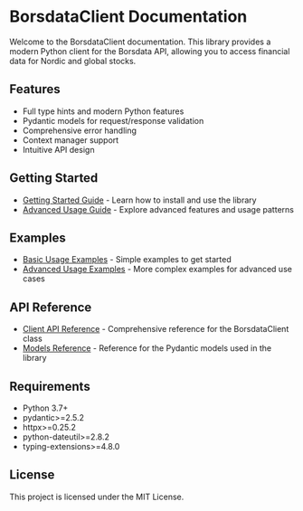 # BorsdataClient Documentation

Welcome to the BorsdataClient documentation. This library provides a modern Python client for the Borsdata API, allowing you to access financial data for Nordic and global stocks.

## Features

- Full type hints and modern Python features
- Pydantic models for request/response validation
- Comprehensive error handling
- Context manager support
- Intuitive API design

## Getting Started

- [Getting Started Guide](guides/getting_started.md) - Learn how to install and use the library
- [Advanced Usage Guide](guides/advanced_usage.md) - Explore advanced features and usage patterns

## Examples

- [Basic Usage Examples](examples/basic_usage.md) - Simple examples to get started
- [Advanced Usage Examples](examples/advanced_usage.md) - More complex examples for advanced use cases

## API Reference

- [Client API Reference](api/client.md) - Comprehensive reference for the BorsdataClient class
- [Models Reference](api/models.md) - Reference for the Pydantic models used in the library

## Requirements

- Python 3.7+
- pydantic>=2.5.2
- httpx>=0.25.2
- python-dateutil>=2.8.2
- typing-extensions>=4.8.0

## License

This project is licensed under the MIT License.
